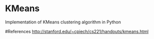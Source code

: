 # KMeans
Implementation of KMeans clustering algorithm in Python

#References
http://stanford.edu/~cpiech/cs221/handouts/kmeans.html
